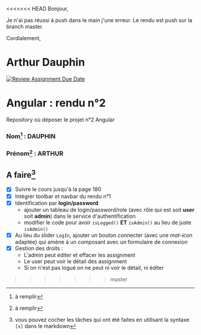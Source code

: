 <<<<<<< HEAD
Bonjour,

Je n'ai pas réussi à push dans le main j'une erreur.
Le rendu est push sur la branch master.

Cordialement,

Arthur Dauphin
=======
[![Review Assignment Due Date](https://classroom.github.com/assets/deadline-readme-button-24ddc0f5d75046c5622901739e7c5dd533143b0c8e959d652212380cedb1ea36.svg)](https://classroom.github.com/a/6epMQcoo)
# Angular : rendu n°2
Repository où déposer le projet n°2 Angular

### Nom[^1] : DAUPHIN

### Prénom[^2] : ARTHUR

## A faire[^3]
- [X] Suivre le cours jusqu'à la page 180
- [X] Intégrer toolbar et navbar du rendu n°1
- [X] Identification par **login/password**
  - ajouter un tableau de login/password/role (avec rôle qui est soit **user** soit **admin**) dans le service d'authentification
  - modifier le code pour avoir `isLogged()` **ET** `isAdmin()` au lieu de juste `isAdmin()`
- [X] Au lieu du slider `LogIn`, ajouter un bouton connecter (avec une *mat-icon* adaptée) qui amène à un composant avec un formulaire de connexion
- [X] Gestion des droits :
  - L'admin peut éditer et effacer les assignment
  - Le user peut voir le détail des assignment
  - Si on n'est pas logué on ne peut ni voir le détail, ni éditer


[^1]: à remplir
[^2]: à remplir
[^3]: vous pouvez cocher les tâches qui ont été faites en utilisant la syntaxe `[x]` dans le markdown
>>>>>>> master
